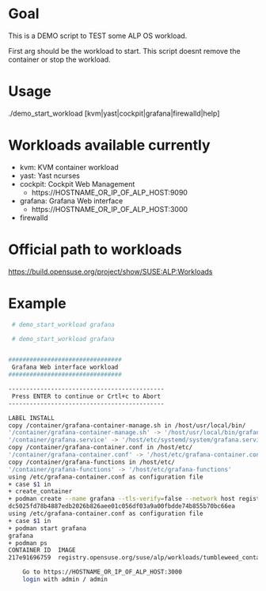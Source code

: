 
# Goal
This is a DEMO script to TEST some ALP OS workload.

First arg should be the workload to start.
This script doesnt remove the container or stop the workload.

# Usage

./demo_start_workload [kvm|yast|cockpit|grafana|firewalld|help]

# Workloads available currently

* kvm: KVM container workload
* yast: Yast ncurses
* cockpit: Cockpit Web Management
   * https://HOSTNAME_OR_IP_OF_ALP_HOST:9090
* grafana: Grafana Web interface
   * https://HOSTNAME_OR_IP_OF_ALP_HOST:3000
* firewalld

# Official path to workloads 

https://build.opensuse.org/project/show/SUSE:ALP:Workloads

# Example

```bash
 # demo_start_workload grafana

 # demo_start_workload grafana


################################
 Grafana Web interface workload
################################

--------------------------------------------
 Press ENTER to continue or Crtl+c to Abort
--------------------------------------------

LABEL INSTALL
copy /container/grafana-container-manage.sh in /host/usr/local/bin/
'/container/grafana-container-manage.sh' -> '/host/usr/local/bin/grafana-container-manage.sh'
'/container/grafana.service' -> '/host/etc/systemd/system/grafana.service'
copy /container/grafana-container.conf in /host/etc/
'/container/grafana-container.conf' -> '/host/etc/grafana-container.conf'
copy /container/grafana-functions in /host/etc/
'/container/grafana-functions' -> '/host/etc/grafana-functions'
using /etc/grafana-container.conf as configuration file
+ case $1 in
+ create_container
+ podman create --name grafana --tls-verify=false --network host registry.opensuse.org/suse/alp/workloads/tumbleweed_containerfiles/suse/alp/workloads/grafana:latest
dc5025fd78b4887edb2026b826aee01c056df03a9a00fbdde74b855b70bc66ea
using /etc/grafana-container.conf as configuration file
+ case $1 in
+ podman start grafana
grafana
+ podman ps
CONTAINER ID  IMAGE                                                                                                    COMMAND               CREATED                 STATUS                     PORTS       NAMES
217e91696759  registry.opensuse.org/suse/alp/workloads/tumbleweed_containerfiles/suse/alp/workloads/grafana:latest                           Less than a second ago  Up Less than a second ago              grafana

	Go to https://HOSTNAME_OR_IP_OF_ALP_HOST:3000
	login with admin / admin
```
